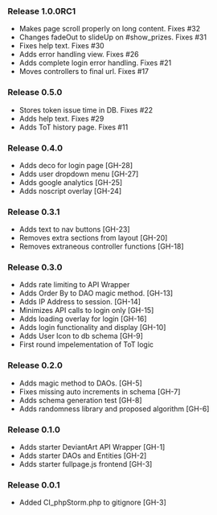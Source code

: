 ### Release 1.0.0RC1
- Makes page scroll properly on long content. Fixes #32
- Changes fadeOut to slideUp on #show_prizes. Fixes #31
- Fixes help text. Fixes #30
- Adds error handling view. Fixes #26
- Adds complete login error handling. Fixes #21
- Moves controllers to final url. Fixes #17

### Release 0.5.0
- Stores token issue time in DB. Fixes #22
- Adds help text. Fixes #29
- Adds ToT history page. Fixes #11


### Release 0.4.0
- Adds deco for login page [GH-28]
- Adds user dropdown menu [GH-27]
- Adds google analytics [GH-25]
- Adds noscript overlay [GH-24]

### Release 0.3.1
- Adds text to nav buttons [GH-23]
- Removes extra sections from layout [GH-20]
- Removes extraneous controller functions [GH-18]

### Release 0.3.0
- Adds rate limiting to API Wrapper
- Adds Order By to DAO magic method. [GH-13]
- Adds IP Address to session. [GH-14]
- Minimizes API calls to login only [GH-15]
- Adds loading overlay for login [GH-16]
- Adds login functionality and display [GH-10]
- Adds User Icon to db schema [GH-9]
- First round impelementation of ToT logic

### Release 0.2.0
- Adds magic method to DAOs. [GH-5]
- Fixes missing auto increments in schema [GH-7]
- Adds schema generation test [GH-8]
- Adds randomness library and proposed algorithm [GH-6]

### Release 0.1.0
- Adds starter DeviantArt API Wrapper [GH-1]
- Adds starter DAOs and Entities [GH-2]
- Adds starter fullpage.js frontend [GH-3]

### Release 0.0.1
- Added CI_phpStorm.php to gitignore [GH-3]
